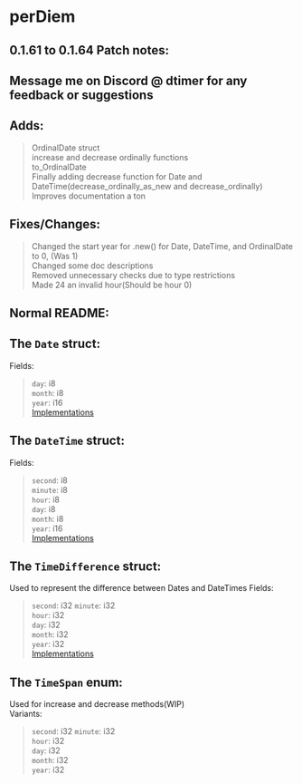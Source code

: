 # perDiem

0.1.61 to 0.1.64 Patch notes:  
-------------

Message me on Discord @ dtimer for any feedback or suggestions  
------------

Adds:  
-----------

>OrdinalDate struct  
>increase and decrease ordinally functions  
>to_OrdinalDate  
>Finally adding decrease function for Date and DateTime(decrease_ordinally_as_new and decrease_ordinally)  
>Improves documentation a ton  

Fixes/Changes:  
-----------

> Changed the start year for .new() for Date, DateTime, and OrdinalDate to 0, (Was 1)  
> Changed some doc descriptions  
> Removed unnecessary checks due to type restrictions  
> Made 24 an invalid hour(Should be hour 0)  

Normal README:  
-----------------

The `Date` struct:  
----------------

Fields:  
> `day`: i8  
> `month`: i8  
> `year`: i16  
[Implementations](https://docs.rs/perDiem/0.1.4/perDiem/types/struct.Date.html#method.allShareEL)  

The `DateTime` struct:  
-------------------

Fields:  
>`second`: i8  
>`minute`: i8  
>`hour`: i8  
>`day`: i8  
>`month`: i8  
>`year`: i16  
[Implementations](https://docs.rs/perDiem/0.1.4/perDiem/types/struct.DateTime.html)  

The `TimeDifference` struct:  
----------------------------

Used to represent the difference between Dates and DateTimes
Fields:
>`second`: i32
>`minute`: i32  
>`hour`: i32  
>`day`: i32  
>`month`: i32  
>`year`: i32  
[Implementations](https://docs.rs/perDiem/0.1.4/perDiem/types/struct.TimeDifference.html)  

The `TimeSpan` enum:  
--------------------

Used for increase and decrease methods(WIP)  
Variants:
>`second`: i32
>`minute`: i32  
>`hour`: i32  
>`day`: i32  
>`month`: i32  
>`year`: i32  

